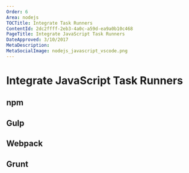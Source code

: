 ```yaml
---
Order: 6
Area: nodejs
TOCTitle: Integrate Task Runners
ContentId: 2dc2ffff-2eb3-4a0c-a59d-ea9a0b10c468
PageTitle: Integrate JavaScript Task Runners
DateApproved: 3/10/2017
MetaDescription: 
MetaSocialImage: nodejs_javascript_vscode.png
---
```


# Integrate JavaScript Task Runners

## npm

## Gulp 

## Webpack

## Grunt